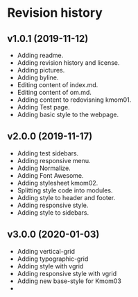 Revision history
==================

v1.0.1 (2019-11-12)
------------------------

* Adding readme.
* Adding revision history and license.
* Adding pictures.
* Adding byline.
* Editing content of index.md.
* Editing content of om.md.
* Adding content to redovisning kmom01.
* Adding Test page.
* Adding basic style to the webpage.


v2.0.0 (2019-11-17)
-------------------------

* Adding test sidebars.
* Adding responsive menu.
* Adding Normalize.
* Adding Font Awesome.
* Adding stylesheet kmom02.
* Splitting style code into modules.
* Adding style to header and footer.
* Adding responsive style.
* Adding style to sidebars.


v3.0.0 (2020-01-03)
-------------------------

* Adding vertical-grid
* Adding typographic-grid
* Adding style with vgrid
* Adding responsive style with vgrid
* Adding new base-style for Kmom03
* 

